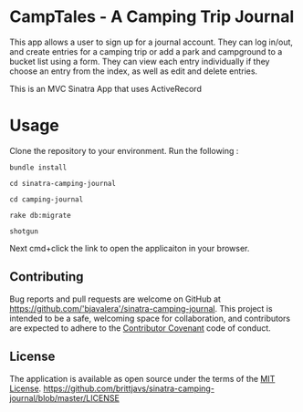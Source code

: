 # CampTales - A Camping Trip Journal 
This app allows a user to sign up for a journal account. They can log in/out, and create entries for a camping trip or add a park and campground to a bucket list using a form. They can view each entry individually if they choose an entry from the index, as well as edit and delete entries.

This is an MVC Sinatra App that uses ActiveRecord

# Usage
Clone the repository to your environment. 
Run the following :
```
bundle install
```
```cd sinatra-camping-journal```

```cd camping-journal```

```rake db:migrate```

```shotgun```
 
 Next cmd+click the link to open the applicaiton in your browser.
 
 ## Contributing

Bug reports and pull requests are welcome on GitHub at https://github.com/'bjavalera'/sinatra-camping-journal. This project is intended to be a safe, welcoming space for collaboration, and contributors are expected to adhere to the [Contributor Covenant](http://contributor-covenant.org) code of conduct.

## License

The application is available as open source under the terms of the [MIT License](https://opensource.org/licenses/MIT).
https://github.com/brittjavs/sinatra-camping-journal/blob/master/LICENSE
